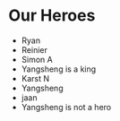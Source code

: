 Our Heroes
==========
* Ryan
* Reinier
* Simon A
* Yangsheng is a king
* Karst N
* Yangsheng
* jaan
* Yangsheng is not a hero
